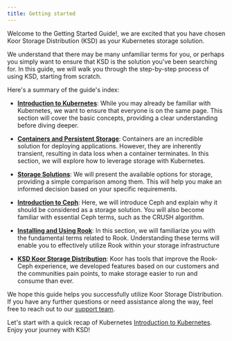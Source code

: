 ```yaml
---
title: Getting started
---
```

Welcome to the Getting Started Guide!, we are excited that you have chosen Koor Storage Distribution (KSD) as 
your Kubernetes storage solution.

We understand that there may be many unfamiliar terms for you, 
or perhaps you simply want to ensure that KSD is the solution you've been searching for. 
In this guide, we will walk you through the step-by-step process of using KSD, starting from scratch.

Here's a summary of the guide's index:

- **[Introduction to Kubernetes](kubernetes.md)**: While you may already be familiar with Kubernetes, we want to ensure that everyone is on the same page. This section will cover the basic concepts, providing a clear understanding before diving deeper.

- **[Containers and Persistent Storage](containers-and-persistent-storage.md)**: Containers are an incredible solution for deploying applications. However, they are inherently transient, resulting in data loss when a container terminates. In this section, we will explore how to leverage storage with Kubernetes.

- **[Storage Solutions](solutions-for-storage.md)**: We will present the available options for storage, providing a simple comparison among them. This will help you make an informed decision based on your specific requirements.

- **[Introduction to Ceph](introduction-to-ceph.md)**: Here, we will introduce Ceph and explain why it should be considered as a storage solution. You will also become familiar with essential Ceph terms, such as the CRUSH algorithm.

- **[Installing and Using Rook](introduction-to-rook.md)**: In this section, we will familiarize you with the fundamental terms related to Rook. Understanding these terms will enable you to effectively utilize Rook within your storage infrastructure

- **[KSD Koor Storage Distribution](ksd-koor-storage-distribution.md)**: Koor has tools that improve the Rook-Ceph experience, we developed features based on our customers and the communities pain points, to make storage easier to run and consume than ever.

We hope this guide helps you successfully utilize Koor Storage Distribution. 
If you have any further questions or need assistance along the way, feel free to reach out to our [support team](/support/). 

Let's start with a quick recap of Kubernetes [Introduction to Kubernetes](kubernetes.md).
Enjoy your journey with KSD!